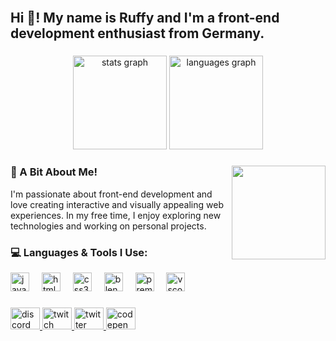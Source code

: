 <br clear="both">

<h2 align="left">Hi 👋! My name is Ruffy and I'm a front-end development enthusiast from Germany.</h2>

###

<div align="center">
  <img src="https://github-readme-stats.vercel.app/api?username=RuffyUchiha&hide_title=false&hide_rank=false&show_icons=true&include_all_commits=true&count_private=true&disable_animations=false&theme=omni&locale=en&hide_border=false" height="150" alt="stats graph"  />
  <img src="https://github-readme-stats.vercel.app/api/top-langs?username=RuffyUchiha&locale=en&hide_title=false&layout=compact&card_width=320&langs_count=5&theme=omni&hide_border=false" height="150" alt="languages graph"  />
</div>


###

<img align="right" height="150" src="https://i.giphy.com/media/v1.Y2lkPTc5MGI3NjExYWo5Zm9xMzZpN2p3NHV3amg1YmEyamxhNng4YmZleno3Ynp2NnVidSZlcD12MV9pbnRlcm5hbF9naWZfYnlfaWQmY3Q9Zw/MY5TIGA8d0TwXtK1d2/giphy.gif" />

###

<h3 align="left">🚀 A Bit About Me!</h3>
<p align="left">I'm passionate about front-end development and love creating interactive and visually appealing web experiences. In my free time, I enjoy exploring new technologies and working on personal projects.</p>

###

<h3 align="left">💻 Languages & Tools I Use:</h3>
<div align="left">
  <img src="https://cdn.jsdelivr.net/gh/devicons/devicon/icons/javascript/javascript-original.svg" height="30" alt="javascript logo" />
  <img width="12" />
  <img src="https://cdn.jsdelivr.net/gh/devicons/devicon/icons/html5/html5-original.svg" height="30" alt="html5 logo" />
  <img width="12" />
  <img src="https://cdn.jsdelivr.net/gh/devicons/devicon/icons/css3/css3-original.svg" height="30" alt="css3 logo" />
  <img width="12" />
  <img src="https://cdn.jsdelivr.net/gh/devicons/devicon/icons/blender/blender-original.svg" height="30" alt="blender logo" />
  <img width="12" />
  <img src="https://cdn.jsdelivr.net/gh/devicons/devicon/icons/premierepro/premierepro-plain.svg" height="30" alt="premierepro logo" />
  <img width="12" />
  <img src="https://cdn.jsdelivr.net/gh/devicons/devicon/icons/vscode/vscode-original.svg" height="30" alt="vscode logo" />
</div>

###

<div align="left">
  <a href="Ruffy66" target="_blank">
    <img src="https://raw.githubusercontent.com/maurodesouza/profile-readme-generator/master/src/assets/icons/social/discord/default.svg" width="47" height="35" alt="discord logo"/>
  </a>
  <a href="https://www.twitch.tv/ruffy_joyboy" target="_blank">
    <img src="https://raw.githubusercontent.com/maurodesouza/profile-readme-generator/master/src/assets/icons/social/twitch/default.svg" width="47" height="35" alt="twitch logo"/>
  </a>
  <a href="https://twitter.com/5thyonkoRuffy" target="_blank">
    <img src="https://raw.githubusercontent.com/maurodesouza/profile-readme-generator/master/src/assets/icons/social/twitter/default.svg" width="47" height="35" alt="twitter logo"/>
  </a>
  <a href="https://codepen.io/RuffyUchiha" target="_blank">
    <img src="https://raw.githubusercontent.com/maurodesouza/profile-readme-generator/master/src/assets/icons/social/codepen/default.svg" width="47" height="35" alt="codepen logo"/>
  </a>
</div>

###

